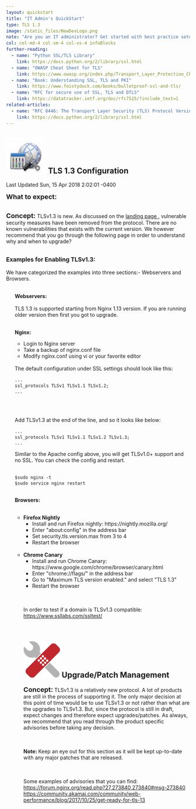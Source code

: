 ```yaml
---
layout: quickstart
title: "IT Admin's QuickStart"
type: TLS 1.3
image: /static_files/NewDevLogo.png
note: "Are you an IT administrator? Get started with best practice setup details above."
col: col-md-4 col-sm-4 col-xs-4 infoBlocks
further-reading:
  - name: "Python SSL/TLS Library"
    link: https://docs.python.org/2/library/ssl.html
  - name: "OWASP Cheat Sheet for TLS"
    link: https://www.owasp.org/index.php/Transport_Layer_Protection_Cheat_Sheet
  - name: "Book: Understanding SSL, TLS and PKI"
    link: https://www.feistyduck.com/books/bulletproof-ssl-and-tls/
  - name: "RFC for secure use of SSL, TLS and DTLS"
    link: https://datatracker.ietf.org/doc/rfc7525/?include_text=1
related-articles:
  - name: "RFC 8446: The Transport Layer Security (TLS) Protocol Version 1.3"
    link: https://docs.python.org/2/library/ssl.html
---
```

<p id="GeneralTLSInfo">

<h2> <img src="/static_files/configuration.jpg" style="width:110px;height:100px;" /> TLS 1.3 Configuration </h2>

 <div class="timestamp">
    <p><span>Last Updated Sun, 15 Apr 2018 2:02:01 -0400</span></p>
  </div>

<font size="4"><strong>What to expect:</strong></font><br /> <br />

<font size="4"><strong>Concept:</strong></font> TLSv1.3 is new. As discussed on the <a href="tls-1-3.html">landing page </a>, vulnerable security measures have been removed from the protocol. There are no known vulnerabilities that exists with the current version. We however recommend that you go through the following page in order to understand why and when to upgrade?
<br /> <br />

<font size="3"><strong>Examples for Enabling TLSv1.3:</strong></font> <br />
<br />We have categorized the examples into three sections:- Webservers and Browsers. <br />
<br />
<ul>

<strong>Webservers: </strong> <br /> <br />
TLS 1.3 is supported starting from Nginx 1.13 version. If you are running older version then first you got to upgrade.
<br /><br />

<strong> Nginx: </strong> <br />
<ul>
<li>Login to Nginx server</li>
<li>Take a backup of nginx.conf file</li>
<li>Modify nginx.conf using vi or your favorite editor</li>
</ul>

<br />
The default configuration under SSL settings should look like this:
<pre>
<code>...
ssl_protocols TLSv1 TLSv1.1 TLSv1.2;
...</code>
</pre> <br /> <br />

Add TLSv1.3 at the end of the line, and so it looks like below:
<pre>
<code>...
ssl_protocols TLSv1 TLSv1.1 TLSv1.2 TLSv1.3;
...</code>
</pre>

Similar to the Apache config above, you will get TLSv1.0+ support and no SSL. You can check the config and restart.
<pre>
<code>
$sudo nginx -t
$sudo service nginx restart
</code>
</pre>

<strong>Browsers: </strong> <br /> <br />

<ul>
<li>
<strong>Firefox Nightly</strong> <br />
<ul>
<li>Install and run Firefox nightly: https://nightly.mozilla.org/</li>
<li>Enter "about:config" in the address bar</li>
<li>Set security.tls.version.max from 3 to 4</li>
<li>Restart the browser</li>
</ul>
</li> <br />

<li>
<strong>Chrome Canary</strong> <br />
<ul>
<li>Install and run Chrome Canary: https://www.google.com/chrome/browser/canary.html </li>
<li>Enter "chrome://flags/" in the address bar </li>
<li>Go to "Maximum TLS version enabled." and select "TLS 1.3" </li>
<li>Restart the browser </li>
</ul>
</li> <br /> <br />

In order to test if a domain is TLSv1.3 compatible: https://www.ssllabs.com/ssltest/

<br />


<h2> <img src="/static_files/patch.png" style="width:100px;height:100px;" /> Upgrade/Patch Management </h2>

<font size="4"><strong>Concept:</strong></font> TLSv1.3 is a relatively new protocol. A lot of products are still in the process of supporting it. The only major decision at this point of time would be to use TLSv1.3 or not rather than what are the upgrades to TLSv1.3. But, since the protocol is still in draft, expect changes and therefore expect upgrades/patches. As always, we recommend that you read through the product specific advisories
before taking any decision.

<br /> <br /> <strong> Note: </strong>
Keep an eye out for this section as it will be kept up-to-date with any major patches that are released.

<br /> <br />
Some examples of advisories that you can find: <br />
<a href="https://forum.nginx.org/read.php?27,273840,273840#msg-273840">https://forum.nginx.org/read.php?27,273840,273840#msg-273840</a> <br />
<a href="https://community.akamai.com/community/web-performance/blog/2017/10/25/get-ready-for-tls-13">https://community.akamai.com/community/web-performance/blog/2017/10/25/get-ready-for-tls-13</a>
